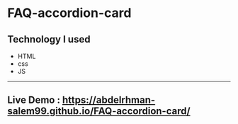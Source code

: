 # FAQ-accordion-card

Technology I used
---
- HTML 
- css 
- JS

--- 

## Live Demo : <https://abdelrhman-salem99.github.io/FAQ-accordion-card/>

